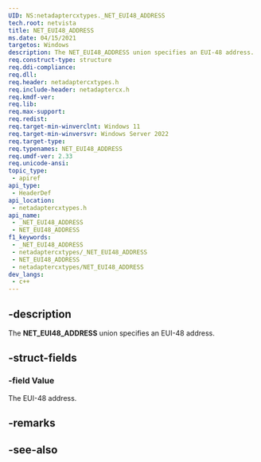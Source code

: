 ```yaml
---
UID: NS:netadaptercxtypes._NET_EUI48_ADDRESS
tech.root: netvista
title: NET_EUI48_ADDRESS
ms.date: 04/15/2021
targetos: Windows
description: The NET_EUI48_ADDRESS union specifies an EUI-48 address.
req.construct-type: structure
req.ddi-compliance: 
req.dll: 
req.header: netadaptercxtypes.h
req.include-header: netadaptercx.h
req.kmdf-ver: 
req.lib: 
req.max-support: 
req.redist: 
req.target-min-winverclnt: Windows 11
req.target-min-winversvr: Windows Server 2022
req.target-type: 
req.typenames: NET_EUI48_ADDRESS
req.umdf-ver: 2.33 
req.unicode-ansi: 
topic_type:
 - apiref
api_type:
 - HeaderDef
api_location:
 - netadaptercxtypes.h
api_name:
 - _NET_EUI48_ADDRESS
 - NET_EUI48_ADDRESS
f1_keywords:
 - _NET_EUI48_ADDRESS
 - netadaptercxtypes/_NET_EUI48_ADDRESS
 - NET_EUI48_ADDRESS
 - netadaptercxtypes/NET_EUI48_ADDRESS
dev_langs:
 - c++
---
```


## -description

The **NET_EUI48_ADDRESS** union specifies an EUI-48 address.

## -struct-fields

### -field Value

The EUI-48 address.

## -remarks

## -see-also

